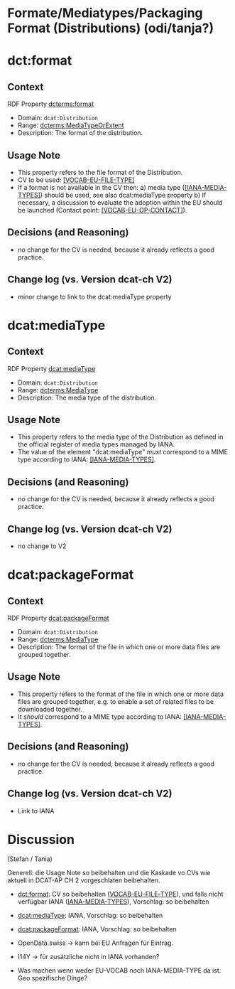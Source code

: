 # Formate/Mediatypes/Packaging Format (Distributions) (odi/tanja?)

# dct:format

## Context

RDF Property [dcterms:format](http://purl.org/dc/terms/format)
  * Domain: `dcat:Distribution` 
  * Range: [dcterms:MediaTypeOrExtent](http://purl.org/dc/terms/MediaTypeOrExtent)
  * Description: The format of the distribution.


## Usage Note

* This property refers to the file format of the Distribution.
* CV to be used: [[VOCAB-EU-FILE-TYPE]](http://publications.europa.eu/resource/authority/file-type)
* If a format is not available in the CV then: a) media type ([[IANA-MEDIA-TYPES]](https://www.iana.org/assignments/media-types/)) should be used, see also dcat:mediaType property  b) If necessary, a discussion to evaluate the adoption within the EU should be launched (Contact point: [[VOCAB-EU-OP-CONTACT]](https://op.europa.eu/en/web/about-us/contact-us)).

## Decisions (and Reasoning)

- no change for the CV is needed, because it already reflects a good practice.

## Change log (vs. Version dcat-ch V2)

- minor change to link to the dcat:mediaType property


# dcat:mediaType

## Context

RDF Property [dcat:mediaType](https://www.w3.org/ns/dcat#mediaType)
  * Domain: `dcat:Distribution` 
  * Range: [dcterms:MediaType](http://purl.org/dc/terms/MediaType)
  * Description: The media type of the distribution.


## Usage Note

* This property refers to the media type of the Distribution as defined in the official register of media types managed by IANA.
* The value of the element "dcat:mediaType" *must* correspond to a MIME type according to IANA: [[IANA-MEDIA-TYPES]](https://www.iana.org/assignments/media-types/).

## Decisions (and Reasoning)

- no change for the CV is needed, because it already reflects a good practice.

## Change log (vs. Version dcat-ch V2)

- no change to V2

# dcat:packageFormat

## Context

RDF Property [dcat:packageFormat](https://www.w3.org/TR/vocab-dcat/#Property:distribution_packaging_format)
  * Domain: `dcat:Distribution` 
  * Range: [dcterms:MediaType](http://purl.org/dc/terms/MediaType)
  * Description: The format of the file in which one or more data files are grouped together.


## Usage Note

* This property refers to the format of the file in which one or more data files are grouped together, e.g. to enable a set of related files to be downloaded together.
* It *should* correspond to a MIME type according to IANA: [[IANA-MEDIA-TYPES]](https://www.iana.org/assignments/media-types/).

## Decisions (and Reasoning)

- no change for the CV is needed, because it already reflects a good practice.

## Change log (vs. Version dcat-ch V2)

- Link to IANA

# Discussion

  (Stefan / Tania)

Generell: die Usage Note so beibehalten und die Kaskade vo CVs wie aktuell in DCAT-AP CH 2 vorgeschlaten beibehalten.

* [dct:format](https://www.dcat-ap.ch/releases/2.0/dcat-ap-ch.html#distribution-format): CV so beibehalten ([VOCAB-EU-FILE-TYPE](https://www.dcat-ap.ch/releases/2.0/dcat-ap-ch.html#bib-vocab-eu-file-type)), und falls nicht verfügbar IANA ([IANA-MEDIA-TYPES](https://www.dcat-ap.ch/releases/2.0/dcat-ap-ch.html#bib-iana-media-types)), Vorschlag: so beibehalten
* [dcat:mediaType](https://www.dcat-ap.ch/releases/2.0/dcat-ap-ch.html#distribution-media-type): IANA, Vorschlag: so beibehalten
* [dcat:packageFormat](https://www.dcat-ap.ch/releases/2.0/dcat-ap-ch.html#distribution-packaging-format): IANA, Vorschlag: so beibehalten

* OpenData.swiss -> kann bei EU Anfragen für Eintrag.
* I14Y -> für zusätzliche nicht in IANA vorhanden?
* Was machen wenn weder EU-VOCAB noch IANA-MEDIA-TYPE da ist. Geo spezifische Dinge?
